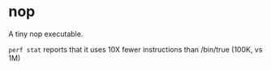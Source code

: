 # nop

A tiny nop executable.

`perf stat` reports that it uses 10X fewer instructions than /bin/true (100K, vs 1M)
